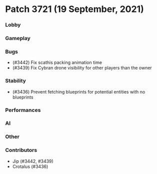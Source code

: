 Patch 3721 (19 September, 2021)
============================

### Lobby

### Gameplay

### Bugs
 - (#3442) Fix scathis packing animation time
 - (#3439) Fix Cybran drone visibility for other players than the owner
 
### Stability
 - (#3436) Prevent fetching blueprints for potential entities with no blueprints
### Performances

### AI

### Other

### Contributors
 - Jip (#3442, #3439)
 - Crotalus (#3436)